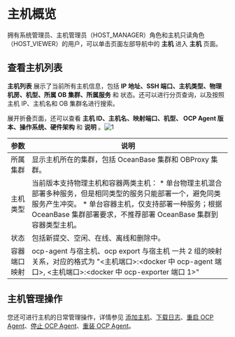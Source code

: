 主机概览 
=========================

拥有系统管理员、主机管理员（HOST_MANAGER）角色和主机只读角色（HOST_VIEWER）的用户，可以单击页面左部导航中的 **主机** 进入 **主机** 页面。

查看主机列表 
---------------------------

**主机列表** 展示了当前所有主机信息，包括 **IP 地址、SSH 端口、主机类型、物理机房、机型、所属 OB 集群、所属服务** 和 状态。还可以进行分页查询，以及按照主机 IP、主机名和 OB 集群名进行搜索。

展开折叠页面，还可以查看 **主机 ID、主机名、映射端口、机型、 OCP Agent 版本、操作系统、硬件架构** 和 **说明** 。![1](https://help-static-aliyun-doc.aliyuncs.com/assets/img/zh-CN/9285260261/p265678.png)


|   参数   |                                                                                                                    说明                                                                                                                     |
|--------|-------------------------------------------------------------------------------------------------------------------------------------------------------------------------------------------------------------------------------------------|
| 所属集群   | 显示主机所在的集群，包括 OceanBase 集群和 OBProxy 集群。                                                                                                                                                                                                    |
| 主机类型   | 当前版本支持物理主机和容器两类主机： * 单台物理主机混合部署多种服务，但是相同类型的服务只能部署一个，避免同类服务产生冲突。   * 单台容器主机，仅支持部署一种服务；根据 OceanBase 集群部署要求，不推荐部署 OceanBase 集群到容器类型主机。    |
| 状态     | 包括新提交、空闲、在线、离线和删除中。                                                                                                                                                                                                                       |
| 容器端口映射 | ocp-agent 与宿主机、ocp export 与宿主机 一共 2 组的映射关系，对应的格式为 "\<主机端口\>:\<docker 中 ocp-agent 端口\>, \<主机端口\>:\<docker 中 ocp-exporter 端口 1\>"                                                                                                           |



**主机管理操作** 
-------------------------------

您还可进行主机的日常管理操作，详情参见 [添加主机](/zh-CN/3.ob-cloud-platform/6.management-host/2.add-host.md)、[下载日志](/zh-CN/3.ob-cloud-platform/4.manage-clusters/3.basic-operations/15.download-log.md)、[重启 OCP Agent](/zh-CN/3.ob-cloud-platform/6.management-host/4.restart-the-ocp-agent.md)、[停止 OCP Agent](/zh-CN/3.ob-cloud-platform/6.management-host/5.stop-the-ocp-agent.md)、[重装 OCP Agent](/zh-CN/3.ob-cloud-platform/6.management-host/6.reinstall-ocp-agent.md)。
